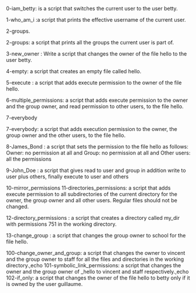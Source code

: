 0-iam_betty: is a script that switches the current user to the user betty.

1-who_am_i :a script that prints the effective username of the current user.

2-groups.

2-groups: a script that prints all the groups the current user is part of.

3-new_owner : Write a script that changes the owner of the file hello to the user betty.

4-empty: a script that creates an empty file called hello.

5-execute : a script that adds execute permission to the owner of the file hello.

6-multiple_permissions: a script that adds execute permission to the owner and the group owner, and read permission to other users, to the file hello.

7-everybody

7-everybody: a script that adds execution permission to the owner, the group owner and the other users, to the file hello.

8-James_Bond : a script that sets the permission to the file hello as follows: Owner: no permission at all and Group: no permission at all and Other users: all the permissions

9-John_Doe : a script that gives read to user and group in addition write to user plus others, finally execute to user and others

10-mirror_permissions
11-directories_permissions: a script that adds execute permission to all subdirectories of the current directory for the owner, the group owner and all other users. Regular files should not be changed.

12-directory_permissions : a script that creates a directory called my_dir with permissions 751 in the working directory.
 
13-change_group : a script that changes the group owner to school for the file hello.

100-change_owner_and_group: a script that changes the owner to vincent and the group owner to staff for all the files and directories in the working directory.,echo 
101-symbolic_link_permissions: a script that changes the owner and the group owner of _hello to vincent and staff respectively.,echo 
102-if_only: a script that changes the owner of the file hello to betty only if it is owned by the user guillaume.

